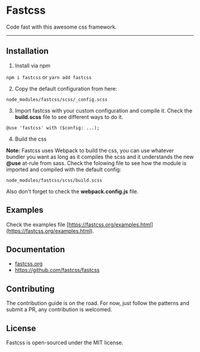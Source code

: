 
# Fastcss

Code fast with this awesome css framework.

------

## Installation

1. Install via npm

```npm i fastcss``` or ```yarn add fastcss```

2. Copy the default configuration from here:

```node_modules/fastcss/scss/_config.scss```

3. Import fastcss with your custom configuration and compile it. Check the **build.scss** file to see different ways to do it.

```@use 'fastcss' with ($config: ...);```

4. Build the css

**Note:** Fastcss uses Webpack to build the css, you can use whatever bundler you want as long as it compiles the scss and it understands the new **@use** at-rule from sass. Check the folowing file to see how the module is imported and compiled with the default config:

```node_modules/fastcss/scss/build.scss```

Also don't forget to check the **webpack.config.js** file.

## Examples

Check the examples file [https://fastcss.org/examples.html](https://fastcss.org/examples.html).

## Documentation

- [fastcss.org](http://fastcss.org/)
- https://github.com/fastcss/fastcss

## Contributing

The contribution guide is on the road. For now, just follow the patterns and submit a PR, any contribution is welcomed.

## License

Fastcss is open-sourced under the MIT license.

